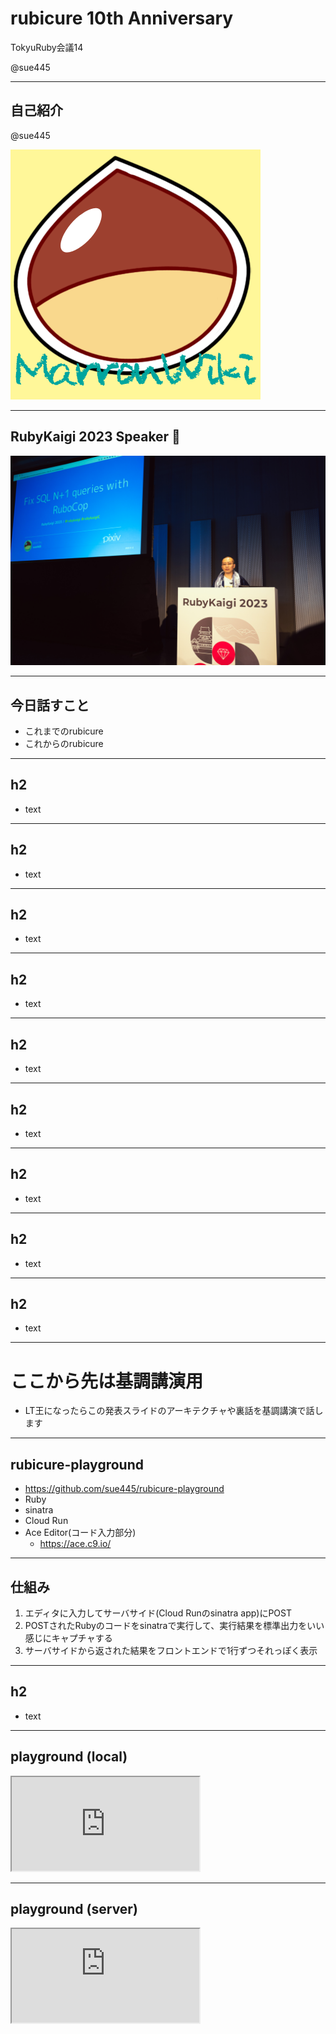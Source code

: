 # rubicure 10th Anniversary
TokyuRuby会議14

@sue445

---
## 自己紹介
@sue445

![sue445](img/sue445.png)

---
## RubyKaigi 2023 Speaker 💎
![rubykaigi2023](img/rubykaigi2023.jpg)

---
## 今日話すこと
* これまでのrubicure
* これからのrubicure

---
## h2
* text

---
## h2
* text

---
## h2
* text

---
## h2
* text

---
## h2
* text

---
## h2
* text

---
## h2
* text

---
## h2
* text

---
## h2
* text

---
# ここから先は基調講演用
* LT王になったらこの発表スライドのアーキテクチャや裏話を基調講演で話します

---
## rubicure-playground
* https://github.com/sue445/rubicure-playground
* Ruby
* sinatra
* Cloud Run
* Ace Editor(コード入力部分)
  * https://ace.c9.io/

---
## 仕組み
1. エディタに入力してサーバサイド(Cloud Runのsinatra app)にPOST
2. POSTされたRubyのコードをsinatraで実行して、実行結果を標準出力をいい感じにキャプチャする
3. サーバサイドから返された結果をフロントエンドで1行ずつそれっぽく表示

---
## h2
* text

---
## playground (local)
<iframe class="playground" src="http://localhost:9292/play?editor_height=8em&font_size=24&input=puts%201%20%2B%202">
</iframe>

---
## playground (server)
<iframe class="playground" src="https://rubicure-playground-lczknh2o4a-an.a.run.app/play?editor_height=8em&font_size=24&input=puts%201%20%2B%202">
</iframe>
